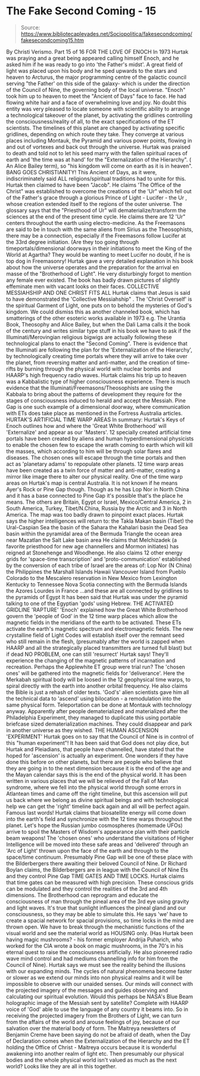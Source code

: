 # The Fake Second Coming - 15

> Source: https://www.bibliotecapleyades.net/Sociopolitica/fakesecondcoming/fakesecondcoming15.htm

By Christi Verismo.
Part 15 of 16
FOR THE LOVE OF ENOCH
In 1973 Hurtak was praying and a great being appeared calling himself Enoch,
and he asked him if he was ready to go into 'the Father's midst'. A great
field of light was placed upon his body and he sped upwards to the stars and
heaven to Arcturus, the major programming centre of the galactic council
serving "the Father' on this side of the galaxy- which is under the
direction of the Council of Nine, the governing body of the local universe.
"Enoch" took him up to heaven to meet the "Ancient of Days" face to face. He had flowing white hair and a face of overwhelming love and joy. No doubt this entity was very pleased to locate someone with scientific ability to arrange a technological takeover of the planet, by activating the gridlines controlling the consciousness/reality of all, to the exact specifications of the ET scientists.
The timelines of this planet are changed by activating specific gridlines, depending on which route they take. They converge at various places including Montauk, the Pyramid and various power points, flowing in and out of vortexes and back out through the universe.
Hurtak was
praised to death and told not to let his seed marry with the fallen
spiritual races of earth and 'the time was at hand' for the
"Externalization
of the Hierarchy". ( An Alice Bailey term), so "his kingdom will come on
earth as it is in heaven".
BANG GOES CHRISTIANITY!
This Ancient of Days, as it were, indiscriminately said
ALL religions/spiritual traditions had to unite for this. Hurtak then
claimed to have been "Jacob". He claims 'The Office of the Christ" was
established to overcome the creations of the 'Ur" which fell out of the
Father's grace through a glorious Prince of Light - Lucifer - the Ur , whose
creation extended itself to the regions of the outer universe.
The glossary says that the "Priesthood of Ur" will dematerialize/transform the sciences at the end of the present time cycle. He claims there are 12 'Ur" centers throughout the earth using electro-medicine. As the Freemasons are said to be in touch with the same aliens from Sirius as the Theosophists, there may be a connection, especially if the Freemasons follow Lucifer at the 33rd degree initiation.
(Are they too going through timeportals/dimensional doorways in their initiations to meet the King of the World at Agartha? They would be wanting to meet Lucifer no doubt, if he is top dog in Freemasonry!
Hurtak gave a very detailed explanation in his book about how the universe
operates and the preparation for the arrival en masse of the "Brotherhood of
Light". He very disturbingly forgot to mention any female ever existed.
The
book has badly drawn pictures of slightly effeminate men with vacant looks
on their faces.
COLLECTIVE MESSIAHSHIP AND ONE CHRIST FITS ALL
Hurtak claims that Jesus is said to have demonstrated the 'Collective Messiahship" . The 'Christ Overself' is the spiritual Garment of Light, one
puts on to behold the mysteries of God's kingdom.
We could dismiss this as another channeled book, which has smatterings of the other esoteric works available in 1973 e.g. The Urantia Book, Theosophy and Alice Bailey, but when the Dali Lama calls it the book of the century and writes similar type stuff in his book we have to ask if the Illuminati/Merovingian religious bigwigs are actually following these technological plans to enact the "Second Coming".
There is evidence that the Illuminati are following the plan for the 'Externalization of the Hierarchy', by technologically creating time portals where they will arrive to take over the planet, from reversing matter and anti-matter, and the creation of time-rifts by burning through the physical world with nuclear bombs and HAARP's high frequency radio waves. Hurtak claims his trip up to heaven was a Kabbalistic type of higher consciousness experience.
There is much evidence that the
Illuminati/Freemasons/Theosophists are using the Kabbala to bring about the
patterns of development they require for the stages of consciousness induced
to herald and accept the Messiah.
Pine Gap is one such example of a
dimensional doorway, where communication with ETs does take place as
mentioned in
the Fortress Australia articles.
HURTAK'S ARTIFICIAL TIME WARP AREAS
In summary:
Hurtak's Keys of Enoch outlines how and
where the 'Great White Brotherhood' will 'Externalize' and appear as our
'Masters'. 12 specially created artificial time portals have been created by
aliens and human hyperdimensional physicists to enable the chosen few to
escape the wrath coming to earth which will kill the masses, which according to him will be
through solar flares and diseases.
The chosen ones will escape through the time portals and then act as 'planetary adams' to repopulate other planets. 12 time warp areas have been created as a twin force of matter and anti-matter, creating a mirror like image there to alter our physical reality. One of the time warp areas on Hurtak's map is central Australia. It is not known if he means Ayer's Rock or Pine Gap though.
Though as he has Lop Nor in North China and it has a base connected to Pine Gap it's possible that's the place he means. The others are Britain, Egypt or Israel, Mexico/Central America, 2 in South America, Turkey, Tibet/N.China, Russia by the Arctic and 3 in North America.
The map was too badly drawn to pinpoint exact places.
Hurtak says the higher intelligences will return to:
the Takla Makan basin (Tibet)
the Ural-Caspian Sea
the basin of the Sahara
the Kahalari basin
the Dead Sea basin
within the pyramidal area of the Bermuda Triangle
the ocean area near Mazatlan
the Salt Lake basin area
He claims that Melchizadek (a favorite priesthood for new age channellers and Mormon initiates) has reigned at Stonehenge and Woodhenge. He also claims 12 other energy grids for 'space-time transcription' and 'proto-communication' established by the conversion of each tribe of Israel are the areas of:
Lop Nor (N China)
the Philippines
the Marshall Islands
Hawaii
Vancouver Island
from Pueblo Colorado to the Mescalero reservation in New Mexico
from Lexington Kentucky to Tennessee
Nova Scotia connecting with the Bermuda Islands
the Azores
Lourdes in France
...and these are all connected by gridlines to the pyramids of Egypt
It has been said that
Hurtak was under the pyramid talking to one of the Egyptian 'gods' using
Hebrew.
THE ACTIVATED GRIDLINE 'RAPTURE'
'Enoch' explained how the Great White Brotherhood govern the 'people of God'
in the 12 time warp places which allow the magnetic fields in the meridians
of the earth to be activated. These ETs activate the earth's magnetic
spectrum and electromagnetic fields.
The new crystalline field of Light Codes will establish itself over the remnant seed who still remain in the flesh, (presumably after the world is zapped when HAARP and all the strategically placed transmitters are turned full blast) but if dead NO PROBLEM, one can still 'resurrect' Hurtak says!
They'll experience the changing of the magnetic patterns of incarnation and recreation. Perhaps the Applewhite ET group were trial run?
The 'chosen ones' will be gathered into the magnetic fields for 'deliverance'. Here the Merkabah spiritual body will be loosed in the 12 geophysical time warps, to spiral directly with the earth into another orbital frequency. He also claims the Bible is just a rehash of older texts. 'God's' alien scientists gave him all the technical data to 'ascend' using bilocation - a remodulation into the same physical form.
Teleportation can be done at Montauk with technology anyway. Apparently
after people dematerialized and materialized after the Philadelphia
Experiment, they managed to duplicate this using portable briefcase sized
dematerialization machines. They could disappear and park in another
universe
as they wished.
THE HUMAN ASCENSION 'EXPERIMENT'
Hurtak goes on to say that the Council of Nine is in control of this "human
experiment"! It has been said that God does not play dice, but Hurtak and
Pleiadians, that people have channelled, have stated that the hoped for
'ascension' is actually an experiment.
One wonders if they have done this before on other planets, but there are people who believe that they are going in to the next dimension because it is the end of the age and the Mayan calendar says this is the end of the physical world. It has been written in various places that we will be relieved of the Fall of Man syndrome, where we fell into the physical world through some errors in Atlantean times and came off the right timeline, but this ascension will put us back where we belong as divine spiritual beings and with technological help we can get the 'right' timeline back again and all will be perfect again.
Famous last words!
Hurtak claims that biosatellite energy will come down into the earth's field and synchronize with the 12 time warps throughout the planet. Let's hope the Russian jumbo cosmospheres (homemade UFOs) arrive to spoil the Masters of Wisdom's appearance plan with their particle beam weapons!
The 'chosen ones' who understand the visitations of Higher Intelligence will be moved into these safe areas and 'delivered' through an 'Arc of Light' thrown upon the face of the earth and through to the space/time continuum. Presumably Pine Gap will be one of these place with the Bilderbergers there awaiting their beloved Council of Nine.
Dr
Richard Boylan claims, the Bilderbergers are in league with the Council of Nine Ets and they control Pine Gap
TIME GATES AND TIME LOCKS.
Hurtak claims that time gates can be measured with high precision. These
conscious grids can be modulated and they control the realities of the 3rd
and 4th dimensions. The Brotherhood can reprogram and educate the
consciousness of man through the pineal area of the 3rd eye using gravity
and light waves. It's true that sunlight influences the pineal gland and our
consciousness, so they may be able to simulate this.
He says 'we' have to create a spacial network for spacial provisions, so time locks in the mind are thrown open. We have to break through the mechanistic functions of the visual world and see the material world as HOUSING only.
(Has Hurtak been having magic mushrooms? - his former employer Andrija Puharich, who worked for the CIA wrote a book on magic mushrooms, in the 70's in his eternal quest to raise the consciousness artificially. He also pioneered radio wave mind control and had mediums channelling info for him from the Council of Nine).
Hurtak says we must see the reality behind the illusions with our expanding minds. The cycles of natural phenomena become faster or slower as we extend our minds into non physical realms and it will be impossible to observe with our unaided senses.
Our minds will connect with the projected imagery of the messages and guides observing and calculating our spiritual evolution. Would this perhaps be NASA's Blue Beam holographic image of the Messiah sent by satellite? Complete with HAARP voice of 'God' able to use the language of any country it beams into. So in receiving the projected imagery from the Brothers of Light, we can turn from the affairs of the world and arouse feelings of joy, because of our salvation over the material body of form.
The Maitreya newsletters of Benjamin Creme have been saying do not be afraid of death, when the Day of Declaration comes when the Externalization of the Hierarchy and the ET holding the Office of Christ - Maitreya occurs because it is wonderful awakening into another realm of light etc.
Then presumably our physical bodies and the whole physical world isn't valued as much as the next world? Looks like they are all in this together.
